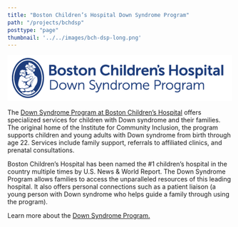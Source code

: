 ```yaml
---
title: "Boston Children’s Hospital Down Syndrome Program"
path: "/projects/bchdsp"
posttype: "page"
thumbnail: '../../images/bch-dsp-long.png'
---
```



![Boston Children’s Hospital Down Syndrome Program](../../images/bch-dsp-long.png)

The [Down Syndrome Program at Boston Children’s Hospital](http://www.childrenshospital.org/Centers-and-Services/Programs/A-_-E/down-syndrome-program) offers specialized services for children with Down syndrome and their families. The original home of the Institute for Community Inclusion, the program supports children and young adults with Down syndrome from birth through age 22. Services include family support, referrals to affiliated clinics, and prenatal consultations.

Boston Children’s Hospital has been named the #1 children’s hospital in the country multiple times by U.S. News & World Report. The Down Syndrome Program allows families to access the unparalleled resources of this leading hospital. It also offers personal connections such as a patient liaison (a young person with Down syndrome who helps guide a family through using the program).

Learn more about the [Down Syndrome Program.](http://www.childrenshospital.org/Centers-and-Services/Programs/A-_-E/down-syndrome-program)
